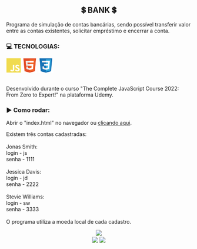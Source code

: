 <h2 align="center"> 💲 BANK 💲 </h2>
<div>
    <p> Programa de simulação de contas bancárias, sendo possível transferir valor entre as contas existentes, solicitar empréstimo e encerrar a conta.</p>
    <h3>💻 TECNOLOGIAS:</h3>
    <img  alt="Js" width="40" src="https://raw.githubusercontent.com/devicons/devicon/master/icons/javascript/javascript-plain.svg">
    <img  alt="HTML" width="40" src="https://raw.githubusercontent.com/devicons/devicon/master/icons/html5/html5-original.svg">
    <img  alt="CSS" width="40" src="https://raw.githubusercontent.com/devicons/devicon/master/icons/css3/css3-original.svg">
    <br/><br/>
    <p>Desenvolvido durante o curso "The Complete JavaScript Course 2022: From Zero to Expert!" na plataforma Udemy. </P>
</div>

<h3>▶ Como rodar:</h3>
<div>
    <p>Abrir o "index.html" no navegador ou <a href="https://bncblnc.github.io/bank/">clicando aqui</a>.</p>
    <p>Existem três contas cadastradas:
    <br/><br/>
    Jonas Smith:<br/>
    login - js<br/>
    senha - 1111<br/>
    </br>
    Jessica Davis:<br/>
    login - jd<br/>
    senha - 2222<br/>
    </br>
    Stevie Williams:<br/>
    login - sw<br/>
    senha - 3333<br/>
    </br>
    O programa utiliza a moeda local de cada cadastro.</p>
</div>

<div align="center">
    <a href="https://github.com/bncblnc"><img height="80" src="https://avatars.githubusercontent.com/u/108829137?v=4"></a>
   <br/><a href="https://www.linkedin.com/in/bncblnc/" target="_blank"><img src="https://img.shields.io/badge/-LinkedIn-%230077B5?style=for-the-badge&logo=linkedin&logoColor=white" target="_blank"></a>
   <a href="https://www.twitch.tv/bb_chan_" target="_blank"><img src="https://img.shields.io/badge/Twitch-9146FF?style=for-the-badge&logo=twitch&logoColor=white" target="_blank"></a> 
</div>
